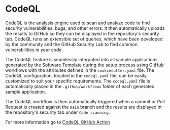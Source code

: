 # **CodeQL** 
 
 CodeQL is the analysis engine used to scan and analyze code to find security vulnerabilities, bugs, and other errors. It then automatically uploads the results to GitHub so they can be displayed in the repository's security tab. CodeQL runs an extensible set of queries, which have been developed by the community and the GitHub Security Lab to find common vulnerabilities in your code.
 
 The CodeQL feature is seamlessly integrated into all sample applications generated by the Software Template during the setup process using GitHub workflows with the attributes defined in the `cookiecutter.yaml` file. The CodeQL configuration, located in the `codeql.yaml` file, can be easily customized to suit your specific requirements. The `codeql.yaml` file is automatically placed in the `.github/workflows` folder of each generated sample application.
 
 The CodeQL workflow is then automatically triggered when a commit or Pull Request is created against the `main` branch and the results are displayed in the repository's security tab under `Code scanning`.
 
 For more information go to [CodeQL GitHub Action](https://github.com/github/codeql-action#codeql-action)
 
 

